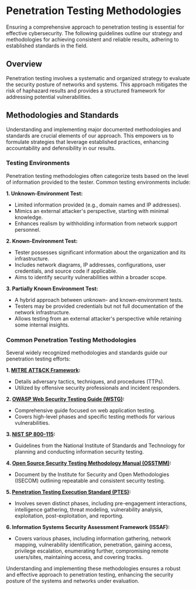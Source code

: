 # Penetration Testing Methodologies

Ensuring a comprehensive approach to penetration testing is essential for effective cybersecurity. The following guidelines outline our strategy and methodologies for achieving consistent and reliable results, adhering to established standards in the field.

## Overview

Penetration testing involves a systematic and organized strategy to evaluate the security posture of networks and systems. This approach mitigates the risk of haphazard results and provides a structured framework for addressing potential vulnerabilities.

## Methodologies and Standards

Understanding and implementing major documented methodologies and standards are crucial elements of our approach. This empowers us to formulate strategies that leverage established practices, enhancing accountability and defensibility in our results.

### Testing Environments

Penetration testing methodologies often categorize tests based on the level of information provided to the tester. Common testing environments include:

**1. Unknown-Environment Test:**
   - Limited information provided (e.g., domain names and IP addresses).
   - Mimics an external attacker's perspective, starting with minimal knowledge.
   - Enhances realism by withholding information from network support personnel.

**2. Known-Environment Test:**
   - Tester possesses significant information about the organization and its infrastructure.
   - Includes network diagrams, IP addresses, configurations, user credentials, and source code if applicable.
   - Aims to identify security vulnerabilities within a broader scope.

**3. Partially Known Environment Test:**
   - A hybrid approach between unknown- and known-environment tests.
   - Testers may be provided credentials but not full documentation of the network infrastructure.
   - Allows testing from an external attacker's perspective while retaining some internal insights.

### Common Penetration Testing Methodologies

Several widely recognized methodologies and standards guide our penetration testing efforts:

**1. [MITRE ATT&CK Framework](https://attack.mitre.org/):**
   - Details adversary tactics, techniques, and procedures (TTPs).
   - Utilized by offensive security professionals and incident responders.

**2. [OWASP Web Security Testing Guide (WSTG)](https://owasp.org/www-project-web-security-testing-guide/):**
   - Comprehensive guide focused on web application testing.
   - Covers high-level phases and specific testing methods for various vulnerabilities.

**3. [NIST SP 800-115](https://csrc.nist.gov/publications/detail/sp/800-115/final):**
   - Guidelines from the National Institute of Standards and Technology for planning and conducting information security testing.

**4. [Open Source Security Testing Methodology Manual (OSSTMM)](https://www.isecom.org/):**
   - Document by the Institute for Security and Open Methodologies (ISECOM) outlining repeatable and consistent security testing.

**5. [Penetration Testing Execution Standard (PTES)](http://www.pentest-standard.org/):**
   - Involves seven distinct phases, including pre-engagement interactions, intelligence gathering, threat modeling, vulnerability analysis, exploitation, post-exploitation, and reporting.

**6. Information Systems Security Assessment Framework (ISSAF):**
   - Covers various phases, including information gathering, network mapping, vulnerability identification, penetration, gaining access, privilege escalation, enumerating further, compromising remote users/sites, maintaining access, and covering tracks.

Understanding and implementing these methodologies ensures a robust and effective approach to penetration testing, enhancing the security posture of the systems and networks under evaluation.